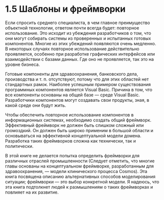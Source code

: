 # 1.5 Шаблоны и фреймворки

 Если спросить среднего специалиста, в чем главное преимущество объектной технологии, ответом почти всегда будет: повторное использование. Это исходит из убеждения разработчиков о том, что они могут собирать системы из проверенных и испытанных готовых компонентов. Многие из этих убеждений появляются очень медленно. В некоторых случаях повторное использование действительно проявляется, особенно при разработке графических интерфейсов или взаимодействии с базами данных. Где оно не проявляется, так это на уровне бизнеса. 

 Готовые компоненты для здравоохранения, банковского дела, производства и т. п. отсутствуют, потому что для этих областей нет стандартных рамок. Наиболее успешным примером существования программных компонентов является Visual Basic. Причина в том, что все компоненты основаны на общей базе — среде Visual Basic. Разработчики компонентов могут создавать свои продукты, зная, в какой среде они будут жить. 

 Чтобы обеспечить повторное использование компонентов в информационных системах, необходимо создать общий фреймворк. Эффективный фреймворк не должен быть слишком сложный или громоздкий. Он должен быть широко применим в большой области и основываться на эффективной концептуальной модели домена. Разработка таких фреймворков сложна как технически, так и политически. 

 В этой книге не делается попытка определить фреймворки для различных отраслей промышленности (Следует отметить, что многие главы основаны на концептуальном фреймворке, разработанным для здравоохранения, — модели клинического процесса Cosmos). Эта книга посвящена описанию альтернативных способов моделирования ситуации; фреймворки — это выбор конкретной модели. Я надеюсь, что эта книга подтолкнет людей к размышлениям о таких фреймворках и повлияет на их развитие. 

